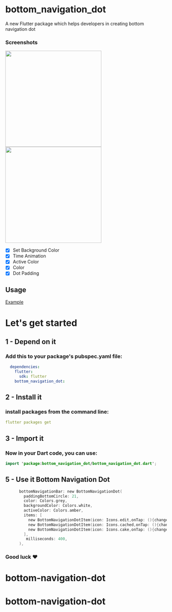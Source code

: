 # bottom_navigation_dot

A new Flutter package which helps developers in creating bottom navigation dot



### Screenshots

<img src="flutey.gif" height="300em" /> <img src="flute1.png" height="300em" />


  * [x] Set Background Color
  * [x] Time Animation 
  * [x] Active Color
  * [x] Color
  * [x] Dot Padding

## Usage

[Example](https://github.com/AmirUncocoder/bottom-navigation-dot/blob/master/example/lib/main.dart)

# Let's get started

## 1 - Depend on it

### Add this to your package's pubspec.yaml file:

```yaml
  dependencies:
    flutter:
      sdk: flutter
    bottom_navigation_dot:
```
## 2 - Install it

### install packages from the command line:

```yaml
flutter packages get
```

## 3 - Import it

### Now in your Dart code, you can use:

```kotlin
import 'package:bottom_navigation_dot/bottom_navigation_dot.dart';
```

## 5 - Use it Bottom Navigation Dot

```kotlin
      bottomNavigationBar: new BottomNavigationDot(
        paddingBottomCircle: 21,
        color: Colors.grey,
        backgroundColor: Colors.white,
        activeColor: Colors.amber,
        items: [
          new BottomNavigationDotItem(icon: Icons.edit,onTap: (){changePage("green");}),
          new BottomNavigationDotItem(icon: Icons.cached,onTap: (){changePage("red");}),
          new BottomNavigationDotItem(icon: Icons.cake,onTap: (){changePage("orange");}),
        ],
         milliseconds: 400,
      ),
```


### Good luck :heart: 




# bottom-navigation-dot
# bottom-navigation-dot
